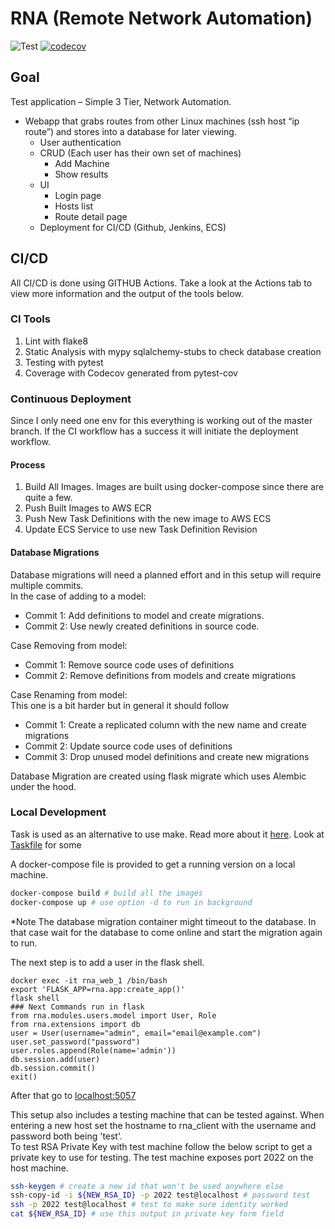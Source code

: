 # RNA (Remote Network Automation)

![Test](https://github.com/will7200/RNA/workflows/Test/badge.svg)
[![codecov](https://codecov.io/gh/will7200/RNA/branch/main/graph/badge.svg?token=NE0A9AXBRS)](https://codecov.io/gh/will7200/RNA)

## Goal

Test application – Simple 3 Tier, Network Automation.

+ Webapp that grabs routes from other Linux machines (ssh host “ip route”) and stores into a database for later viewing.
    + User authentication
    + CRUD (Each user has their own set of machines)
        + Add Machine
        + Show results
    + UI
        + Login page
        + Hosts list
        + Route detail page
    + Deployment for CI/CD (Github, Jenkins, ECS)

## CI/CD

All CI/CD is done using GITHUB Actions. Take a look at the Actions tab to view more information and the output of the
tools below.

### CI Tools

1. Lint with flake8
2. Static Analysis with mypy sqlalchemy-stubs to check database creation
3. Testing with pytest
4. Coverage with Codecov generated from pytest-cov

### Continuous Deployment

Since I only need one env for this everything is working out of the master branch. If the CI workflow has a success it
will initiate the deployment workflow.

#### Process

1. Build All Images. Images are built using docker-compose since there are quite a few.
2. Push Built Images to AWS ECR
3. Push New Task Definitions with the new image to AWS ECS
4. Update ECS Service to use new Task Definition Revision

#### Database Migrations

Database migrations will need a planned effort and in this setup will require multiple commits.  
In the case of adding to a model:

+ Commit 1: Add definitions to model and create migrations.
+ Commit 2: Use newly created definitions in source code.

Case Removing from model:

+ Commit 1: Remove source code uses of definitions
+ Commit 2: Remove definitions from models and create migrations

Case Renaming from model:  
This one is a bit harder but in general it should follow

+ Commit 1: Create a replicated column with the new name and create migrations
+ Commit 2: Update source code uses of definitions
+ Commit 3: Drop unused model definitions and create new migrations

Database Migration are created using flask migrate which uses Alembic under the hood.

### Local Development

Task is used as an alternative to use make. Read more about it [here](https://taskfile.dev/#/).
Look at [Taskfile](Taskfile.yml) for some

A docker-compose file is provided to get a running version on a local machine.

```bash
docker-compose build # build all the images
docker-compose up # use option -d to run in background
```

*Note The database migration container might timeout to the database. In that case wait for the database to come online
and start the migration again to run.

The next step is to add a user in the flask shell.

```base
docker exec -it rna_web_1 /bin/bash
export 'FLASK_APP=rna.app:create_app()'
flask shell
### Next Commands run in flask
from rna.modules.users.model import User, Role
from rna.extensions import db
user = User(username="admin", email="email@example.com")
user.set_password("password")
user.roles.append(Role(name='admin'))
db.session.add(user)
db.session.commit()
exit()
```

After that go to [localhost:5057](http://localhost:5057)

This setup also includes a testing machine that can be tested against. When entering a new host set the hostname to
rna_client with the username and password both being 'test'.  
To test RSA Private Key with test machine follow the below script to get a private key to use for testing. The test
machine exposes port 2022 on the host machine.

```bash
ssh-keygen # create a new id that won't be used anywhere else
ssh-copy-id -i ${NEW_RSA_ID} -p 2022 test@localhost # password test
ssh -p 2022 test@localhost # test to make sure identity worked
cat ${NEW_RSA_ID} # use this output in private key form field
```

